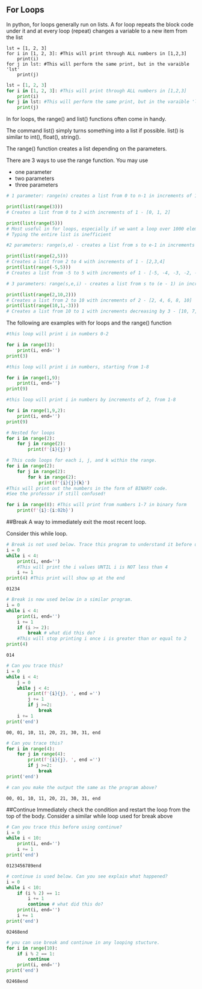 ## For Loops
In python, for loops generally run on lists. A for loop repeats the block code under it and at every loop (repeat) changes a variable to a new item from the list
```
lst = [1, 2, 3]
for i in [1, 2, 3]: #This will print through ALL numbers in [1,2,3]
    print(i)
for j in lst: #This will perform the same print, but in the varaible 'lst'
    print(j)
```




```python
lst = [1, 2, 3]
for i in [1, 2, 3]: #This will print through ALL numbers in [1,2,3]
    print(i)
for j in lst: #This will perform the same print, but in the varaible 'lst'
    print(j)
```

In for loops, the range() and list() functions often come in handy.

The command list() simply turns something into a list if possible.
list() is similar to int(), float(), string().

The range() function creates a list depending on the parameters.

There are 3 ways to use the range function. You may use
- one parameter
- two parameters
- three parameters


```python
# 1 parameter: range(n) creates a list from 0 to n-1 in increments of 1

print(list(range(3)))
# Creates a list from 0 to 2 with increments of 1 - [0, 1, 2]

print(list(range(5)))
# Most useful in for loops, especially if we want a loop over 1000 elements 0-999.
# Typing the entire list is inefficient
```


```python
#2 parameters: range(s,e) - creates a list from s to e-1 in increments of 1

print(list(range(2,5)))
# Creates a list from 2 to 4 with increments of 1 - [2,3,4]
print(list(range(-5,5)))
# Creates a list from -5 to 5 with increments of 1 - [-5, -4, -3, -2, -1, 0, 1, 2, 3, 4, 5]
```


```python
# 3 parameters: range(s,e,i) - creates a list from s to (e - 1) in increments of i

print(list(range(2,10,2)))
# Creates a list from 2 to 10 with increments of 2 - [2, 4, 6, 8, 10]
print(list(range(10,1,-3)))
# Creates a list from 10 to 1 with increments decreasing by 3 - [10, 7, 4, 1]
```

The following are examples with for loops and the range() function


```python
#this loop will print i in numbers 0-2

for i in range(3):
    print(i, end='')
print(3)

#this loop will print i in numbers, starting from 1-8

for i in range(1,9):
    print(i, end='')
print(9)

#this loop will print i in numbers by increments of 2, from 1-8

for i in range(1,9,2):
    print(i, end='')
print(9)
```


```python
# Nested for loops
for i in range(2):
    for j in range(2):
        print(f'{i}{j}')
```


```python
# This code loops for each i, j, and k within the range.
for i in range(2):
    for j in range(2):
        for k in range(2):
            print(f'{i}{j}{k}')
#This will print out the numbers in the form of BINARY code.
#See the professor if still confused!
```


```python
for i in range(8): #This will print from numbers 1-7 in binary form
    print(f'{i}:{i:02b}')
```

##Break
A way to immediately exit the most recent loop.

Consider this while loop.


```python
# Break is not used below. Trace this program to understand it before using break.
i = 0
while i < 4:
    print(i, end='')
    #This will print the i values UNTIL i is NOT less than 4
    i += 1
print(4) #This print will show up at the end
```

    01234



```python
# Break is now used below in a similar program.
i = 0
while i < 4:
    print(i, end='')
    i += 1
    if (i >= 2):
        break # what did this do?
    #This will stop printing i once i is greater than or equal to 2
print(4)
```

    014



```python
# Can you trace this?
i = 0
while i < 4:
    j = 0
    while j < 4:
        print(f'{i}{j}, ', end ='')
        j += 1
        if j >=2:
            break
    i += 1
print('end')
```

    00, 01, 10, 11, 20, 21, 30, 31, end



```python
# Can you trace this?
for i in range(4):
    for j in range(4):
        print(f'{i}{j}, ', end ='')
        if j >=2:
            break
print('end')

# can you make the output the same as the program above?
```

    00, 01, 10, 11, 20, 21, 30, 31, end


##Continue
Immediately check the condition and restart the loop from the top of the body.
Consider a similar while loop used for break above


```python
# Can you trace this before using continue?
i = 0
while i < 10:
    print(i, end='')
    i += 1
print('end')
```

    0123456789end



```python
# continue is used below. Can you see explain what happened?
i = 0
while i < 10:
    if (i % 2) == 1:
        i += 1
        continue # what did this do?
    print(i, end='')
    i += 1
print('end')
```

    02468end



```python
# you can use break and continue in any looping stucture.
for i in range(10):
    if i % 2 == 1:
        continue
    print(i, end='')
print('end')
```

    02468end

